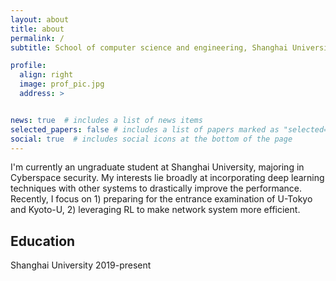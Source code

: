 ```yaml
---
layout: about
title: about
permalink: /
subtitle: School of computer science and engineering, Shanghai University

profile:
  align: right
  image: prof_pic.jpg
  address: >


news: true  # includes a list of news items
selected_papers: false # includes a list of papers marked as "selected={true}"
social: true  # includes social icons at the bottom of the page
---
```


I'm currently an ungraduate student at Shanghai University, majoring in Cyberspace security. My interests lie broadly at incorporating deep learning techniques with other systems to drastically improve the performance. Recently, I focus on 1) preparing for the entrance examination of U-Tokyo and Kyoto-U, 2) leveraging RL to make network system more efficient.


## Education
Shanghai University 2019-present
